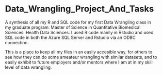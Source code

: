 # Data_Wrangling_Project_And_Tasks
A synthesis of all my R and SQL code for my first Data Wrangling class in my graduate program: Master of Science in Quantitative Biomedical Sciences: Health Data Sciences. I used R code mainly in Rstudio and used SQL code in both the Azure SQL Server and Rstudio via an ODBC connection.

This is a place to keep all my files in an easily accesible way, for others to see how they can do some ameateur wrangling with similar datasets, and to easily exhibit to future employers and/or mentors where I am at in my skill level of data wrangling.
